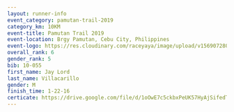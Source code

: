 ```yaml
---
layout: runner-info 
event_category: pamutan-trail-2019 
category_km: 10KM 
event-title: Pamutan Trail 2019 
event-location: Brgy Pamutan, Cebu City, Philippines 
event-logo: https://res.cloudinary.com/raceyaya/image/upload/v1569072806/logo/pamutan-trail_d8abrj.jpg 
overall_rank: 6
gender_rank: 5
bib: 10-055
first_name: Jay Lord
last_name: Villacarillo
gender: M
finish_time: 1-22-16
certicate: https://drive.google.com/file/d/1oOwE7c5ckbxPeUK57HyAjSifedTmCzEf/view?usp=sharing
---
```

